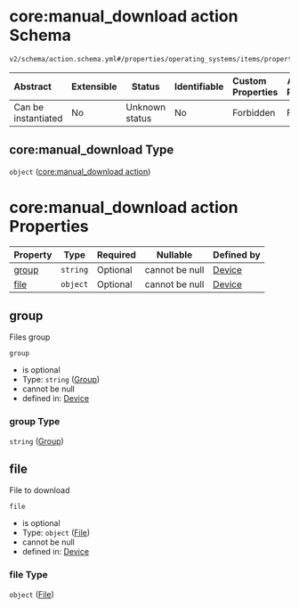 # core:manual_download action Schema

```txt
v2/schema/action.schema.yml#/properties/operating_systems/items/properties/steps/items/properties/actions/items/oneOf/20/properties/core:manual_download
```




| Abstract            | Extensible | Status         | Identifiable | Custom Properties | Additional Properties | Access Restrictions | Defined In                                                           |
| :------------------ | ---------- | -------------- | ------------ | :---------------- | --------------------- | ------------------- | -------------------------------------------------------------------- |
| Can be instantiated | No         | Unknown status | No           | Forbidden         | Forbidden             | none                | [device.schema.json\*](../device.schema.json "open original schema") |

## core:manual_download Type

`object` ([core:manual_download action](device-properties-operating-systems-operating-system-properties-steps-step-properties-group-step-action-oneof-coremanual_download-action-properties-coremanual_download-action.md))

# core:manual_download action Properties

| Property        | Type     | Required | Nullable       | Defined by                                                                                                                                                                                                                                                                                                                                                                               |
| :-------------- | -------- | -------- | -------------- | :--------------------------------------------------------------------------------------------------------------------------------------------------------------------------------------------------------------------------------------------------------------------------------------------------------------------------------------------------------------------------------------- |
| [group](#group) | `string` | Optional | cannot be null | [Device](device-properties-operating-systems-operating-system-properties-steps-step-properties-group-step-action-oneof-coremanual_download-action-properties-coremanual_download-action-properties-group.md "v2/schema/action.schema.yml#/properties/operating_systems/items/properties/steps/items/properties/actions/items/oneOf/20/properties/core:manual_download/properties/group") |
| [file](#file)   | `object` | Optional | cannot be null | [Device](device-properties-operating-systems-operating-system-properties-steps-step-properties-group-step-action-oneof-coremanual_download-action-properties-coremanual_download-action-properties-file.md "v2/schema/action.schema.yml#/properties/operating_systems/items/properties/steps/items/properties/actions/items/oneOf/20/properties/core:manual_download/properties/file")   |

## group

Files group


`group`

-   is optional
-   Type: `string` ([Group](device-properties-operating-systems-operating-system-properties-steps-step-properties-group-step-action-oneof-coremanual_download-action-properties-coremanual_download-action-properties-group.md))
-   cannot be null
-   defined in: [Device](device-properties-operating-systems-operating-system-properties-steps-step-properties-group-step-action-oneof-coremanual_download-action-properties-coremanual_download-action-properties-group.md "v2/schema/action.schema.yml#/properties/operating_systems/items/properties/steps/items/properties/actions/items/oneOf/20/properties/core:manual_download/properties/group")

### group Type

`string` ([Group](device-properties-operating-systems-operating-system-properties-steps-step-properties-group-step-action-oneof-coremanual_download-action-properties-coremanual_download-action-properties-group.md))

## file

File to download


`file`

-   is optional
-   Type: `object` ([File](device-properties-operating-systems-operating-system-properties-steps-step-properties-group-step-action-oneof-coremanual_download-action-properties-coremanual_download-action-properties-file.md))
-   cannot be null
-   defined in: [Device](device-properties-operating-systems-operating-system-properties-steps-step-properties-group-step-action-oneof-coremanual_download-action-properties-coremanual_download-action-properties-file.md "v2/schema/action.schema.yml#/properties/operating_systems/items/properties/steps/items/properties/actions/items/oneOf/20/properties/core:manual_download/properties/file")

### file Type

`object` ([File](device-properties-operating-systems-operating-system-properties-steps-step-properties-group-step-action-oneof-coremanual_download-action-properties-coremanual_download-action-properties-file.md))
